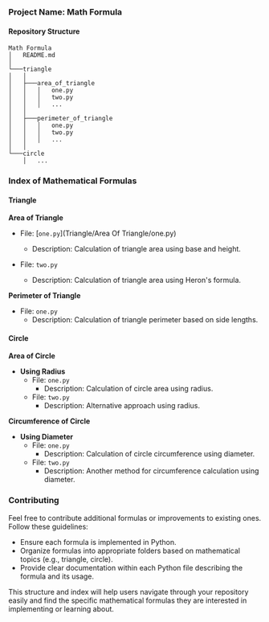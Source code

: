 ### Project Name: Math Formula

#### Repository Structure

```
Math Formula
│   README.md
│
└───triangle
│   │
│   ├───area_of_triangle
│   │   │   one.py
│   │   │   two.py
│   │   │   ...
│   │
│   ├───perimeter_of_triangle
│   │   │   one.py
│   │   │   two.py
│   │   │   ...
│   │
└───circle
    │   ...
```

### Index of Mathematical Formulas

#### Triangle

**Area of Triangle**
  - File: [`one.py`](Triangle/Area Of Triangle/one.py)
    - Description: Calculation of triangle area using base and height.

  - File: `two.py`
    - Description: Calculation of triangle area using Heron's formula.

**Perimeter of Triangle**
  - File: `one.py`
    - Description: Calculation of triangle perimeter based on side lengths.

#### Circle

**Area of Circle**
- **Using Radius**
  - File: `one.py`
    - Description: Calculation of circle area using radius.
  - File: `two.py`
    - Description: Alternative approach using radius.

**Circumference of Circle**
- **Using Diameter**
  - File: `one.py`
    - Description: Calculation of circle circumference using diameter.
  - File: `two.py`
    - Description: Another method for circumference calculation using diameter.

### Contributing

Feel free to contribute additional formulas or improvements to existing ones. Follow these guidelines:
- Ensure each formula is implemented in Python.
- Organize formulas into appropriate folders based on mathematical topics (e.g., triangle, circle).
- Provide clear documentation within each Python file describing the formula and its usage.

This structure and index will help users navigate through your repository easily and find the specific mathematical formulas they are interested in implementing or learning about.